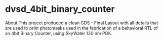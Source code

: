 # dvsd_4bit_binary_counter
About This project produced a clean GDS - Final Layout with all details that are used to print photomasks used in the fabrication of a behavioral RTL of an 4bit Binary Counter, using SkyWater 130 nm PDK.
